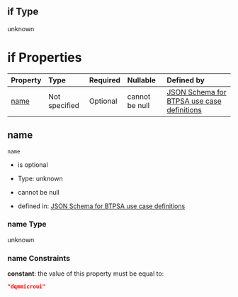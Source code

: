 ## if Type

unknown

# if Properties

| Property      | Type          | Required | Nullable       | Defined by                                                                                                                                                                                                        |
| :------------ | :------------ | :------- | :------------- | :---------------------------------------------------------------------------------------------------------------------------------------------------------------------------------------------------------------- |
| [name](#name) | Not specified | Optional | cannot be null | [JSON Schema for BTPSA use case definitions](btpsa-usecase-properties-services-items-allof-2-then-allof-16-if-properties-name.md "undefined#/properties/services/items/allOf/2/then/allOf/16/if/properties/name") |

## name



`name`

*   is optional

*   Type: unknown

*   cannot be null

*   defined in: [JSON Schema for BTPSA use case definitions](btpsa-usecase-properties-services-items-allof-2-then-allof-16-if-properties-name.md "undefined#/properties/services/items/allOf/2/then/allOf/16/if/properties/name")

### name Type

unknown

### name Constraints

**constant**: the value of this property must be equal to:

```json
"dqmmicroui"
```
